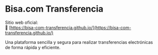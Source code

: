 # Bisa.com Transferencia

Sitio web oficial:  
🔗 [https://bisa-com-transferencia.github.io/](https://bisa-com-transferencia.github.io/)

Una plataforma sencilla y segura para realizar transferencias electrónicas de forma rápida y eficiente.
